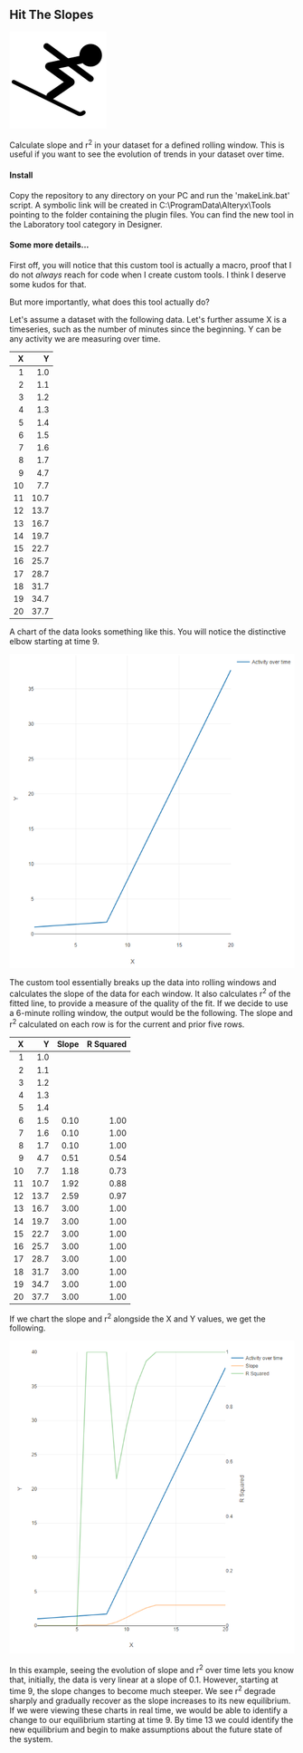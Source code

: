 ## Hit The Slopes

![Logo](/hit_the_slopes.png "Hit The Slopes")

Calculate slope and r<sup>2</sup> in your dataset for a defined rolling window. This is useful if you want to see the evolution of trends in your dataset over time.

#### Install

Copy the repository to any directory on your PC and run the 'makeLink.bat' script. A symbolic link will be created in C:\ProgramData\Alteryx\Tools pointing to the folder containing the plugin files. You can find the new tool in the Laboratory tool category in Designer.

#### Some more details...

First off, you will notice that this custom tool is actually a macro, proof that I do not *always* reach for code when I create custom tools. I think I deserve some kudos for that.

But more importantly, what does this tool actually do?

Let's assume a dataset with the following data. Let's further assume X is a timeseries, such as the number of minutes since the beginning. Y can be any activity we are measuring over time.

|    X |    Y |
| ---: | ---: |
|    1 |  1.0 |
|    2 |  1.1 |
|    3 |  1.2 |
|    4 |  1.3 |
|    5 |  1.4 |
|    6 |  1.5 |
|    7 |  1.6 |
|    8 |  1.7 |
|    9 |  4.7 |
|   10 |  7.7 |
|   11 | 10.7 |
|   12 | 13.7 |
|   13 | 16.7 |
|   14 | 19.7 |
|   15 | 22.7 |
|   16 | 25.7 |
|   17 | 28.7 |
|   18 | 31.7 |
|   19 | 34.7 |
|   20 | 37.7 |

A chart of the data looks something like this. You will notice the distinctive elbow starting at time 9.

![line chart](/images/activity_over_time.PNG "Activity over time")

The custom tool essentially breaks up the data into rolling windows and calculates the slope of the data for each window. It also calculates r<sup>2</sup> of the fitted line, to provide a measure of the quality of the fit. If we decide to use a 6-minute rolling window, the output would be the following. The slope and r<sup>2</sup> calculated on each row is for the current and prior five rows.

|    X |    Y |  Slope | R Squared |
| ---: | ---: | -----: | --------: |
|    1 |  1.0 | <null> |    <null> |
|    2 |  1.1 | <null> |    <null> |
|    3 |  1.2 | <null> |    <null> |
|    4 |  1.3 | <null> |    <null> |
|    5 |  1.4 | <null> |    <null> |
|    6 |  1.5 |   0.10 |      1.00 |
|    7 |  1.6 |   0.10 |      1.00 |
|    8 |  1.7 |   0.10 |      1.00 |
|    9 |  4.7 |   0.51 |      0.54 |
|   10 |  7.7 |   1.18 |      0.73 |
|   11 | 10.7 |   1.92 |      0.88 |
|   12 | 13.7 |   2.59 |      0.97 |
|   13 | 16.7 |   3.00 |      1.00 |
|   14 | 19.7 |   3.00 |      1.00 |
|   15 | 22.7 |   3.00 |      1.00 |
|   16 | 25.7 |   3.00 |      1.00 |
|   17 | 28.7 |   3.00 |      1.00 |
|   18 | 31.7 |   3.00 |      1.00 |
|   19 | 34.7 |   3.00 |      1.00 |
|   20 | 37.7 |   3.00 |      1.00 |

If we chart the slope and r<sup>2</sup> alongside the X and Y values, we get the following.

![line chart](/images/slope_and_r_squared.PNG "Slope and r squared")

In this example, seeing the evolution of slope and r<sup>2</sup> over time lets you know that, initially, the data is very linear at a slope of 0.1. However, starting at time 9, the slope changes to become much steeper. We see r<sup>2</sup> degrade sharply and gradually recover as the slope increases to its new equilibrium. If we were viewing these charts in real time, we would be able to identify a change to our equilibrium starting at time 9. By time 13 we could identify the new equilibrium and begin to make assumptions about the future state of the system.
